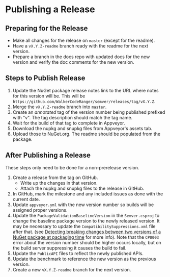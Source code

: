 # Publishing a Release

## Preparing for the Release

* Make all changes for the release on `master` (except for the readme).
* Have a `vX.Y.Z-readme` branch ready with the readme for the next version.
* Prepare a branch in the docs repo with updated docs for the new version and verify the doc
  comments for the new version.

## Steps to Publish Release

1. Update the NuGet package release notes link to the URL where notes for this version will be. This
   will be `https://github.com/WalkerCodeRanger/semver/releases/tag/vX.Y.Z`.
2. Merge the `vX.Y.Z-readme` branch into `master`.
3. Create an *annotated* tag of the version number being published prefixed with "v". The tag
   description should match the tag name.
4. Wait for the build of that tag to complete in Appveyor.
5. Download the nupkg and snupkg files from Appveyor's assets tab.
6. Upload those to NuGet.org. The readme should be populated from the package.

## After Publishing a Release

These steps only need to be done for a non-prerelease version.

1. Create a release from the tag on GitHub.
   * Write up the changes in that version.
   * Attach the nupkg and snupkg files to the release in GitHub.
2. In GitHub, mark the milestone and any included issues as done with the current date.
3. Update `appveyor.yml` with the new version number so builds will be assigned proper versions.
4. Update the `PackageValidationBaselineVersion` in the `Semver.csproj` to change the baseline
   package version to the newly released version. It may be necessary to update the
   `CompatibilitySuppressions.xml` file after that. (see [Detecting breaking changes between two
   versions of a NuGet package at packaging time](https://www.meziantou.net/detecting-breaking-changes-between-two-versions-of-a-nuget-package-at-packaging.htm)
   for more info). Note that the `CP0003` error about the version number should be higher occurs
   locally, but on the build server suppressing it causes the build to fail.
5. Update the `PublicAPI` files to reflect the newly published APIs.
6. Update the benchmark to reference the new version as the previous version.
7. Create a new `vX.Y.Z-readme` branch for the next version.
